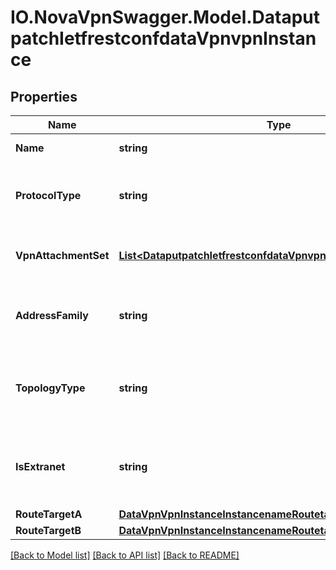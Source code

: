 # IO.NovaVpnSwagger.Model.DataputpatchIetfrestconfdataVpnvpnInstance
## Properties

Name | Type | Description | Notes
------------ | ------------- | ------------- | -------------
**Name** | **string** | VPN service name (leaf) | [optional] 
**ProtocolType** | **string** | The Protocol Type of the VPN (e.g. IP) (leaf) | [optional] [default to ProtocolTypeEnum.IP]
**VpnAttachmentSet** | [**List&lt;DataputpatchIetfrestconfdataVpnvpnVpnattachmentset&gt;**](DataputpatchIetfrestconfdataVpnvpnVpnattachmentset.md) | VRF membership of the VPN (list) | [optional] 
**AddressFamily** | **string** | The address-family of the IP VPN (e.g. IPv4) (leaf) | [optional] [default to AddressFamilyEnum.IPv4]
**TopologyType** | **string** | The Topology Type of the IP VPN (e.g. any-to-any) (leaf) | [optional] [default to TopologyTypeEnum.AnyToAny]
**IsExtranet** | **string** | Determines whether the VPN supports Extranet (leaf) | [optional] 
**RouteTargetA** | [**DataVpnVpnInstanceInstancenameRoutetargetAVpnroutetargetA**](DataVpnVpnInstanceInstancenameRoutetargetAVpnroutetargetA.md) |  | [optional] 
**RouteTargetB** | [**DataVpnVpnInstanceInstancenameRoutetargetBVpnroutetargetB**](DataVpnVpnInstanceInstancenameRoutetargetBVpnroutetargetB.md) |  | [optional] 

[[Back to Model list]](../README.md#documentation-for-models) [[Back to API list]](../README.md#documentation-for-api-endpoints) [[Back to README]](../README.md)

